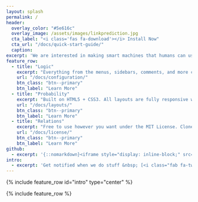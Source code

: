 ```yaml
---
layout: splash
permalink: /
header:
  overlay_color: "#5e616c"
  overlay_image: /assets/images/linkprediction.jpg
  cta_label: "<i class='fas fa-download'></i> Install Now"
  cta_url: "/docs/quick-start-guide/"
  caption:
excerpt: 'We are interested in making smart machines that humans can use reliably in their everyday lives.<br /> <small><a href="https://github.com/boost-starai/BoostSRL/releases/tag/v1.0">Latest release v1.0</a></small><br /><br /> {::nomarkdown}<iframe style="display: inline-block;" src="https://ghbtns.com/github-btn.html?user=boost-starai&repo=BoostSRL&type=star&count=true&size=large" frameborder="0" scrolling="0" width="160px" height="30px"></iframe> <iframe style="display: inline-block;" src="https://ghbtns.com/github-btn.html?user=boost-starai&repo=BoostSRL&type=fork&count=true&size=large" frameborder="0" scrolling="0" width="158px" height="30px"></iframe>{:/nomarkdown}'
feature_row:
  - title: "Logic"
    excerpt: "Everything from the menus, sidebars, comments, and more can be configured or set with YAML Front Matter."
    url: "/docs/configuration/"
    btn_class: "btn--primary"
    btn_label: "Learn More"
  - title: "Probability"
    excerpt: "Built on HTML5 + CSS3. All layouts are fully responsive with helpers to augment your content."
    url: "/docs/layouts/"
    btn_class: "btn--primary"
    btn_label: "Learn More"
  - title: "Relations"
    excerpt: "Free to use however you want under the MIT License. Clone it, fork it, customize it, whatever!"
    url: "/docs/license/"
    btn_class: "btn--primary"
    btn_label: "Learn More"
github:
  - excerpt: '{::nomarkdown}<iframe style="display: inline-block;" src="https://ghbtns.com/github-btn.html?user=mmistakes&repo=minimal-mistakes&type=star&count=true&size=large" frameborder="0" scrolling="0" width="160px" height="30px"></iframe> <iframe style="display: inline-block;" src="https://ghbtns.com/github-btn.html?user=mmistakes&repo=minimal-mistakes&type=fork&count=true&size=large" frameborder="0" scrolling="0" width="158px" height="30px"></iframe>{:/nomarkdown}'
intro:
  - excerpt: 'Get notified when we do stuff &nbsp; [<i class="fab fa-twitter"></i> @alexanderlhayes](https://twitter.com/alexanderlhayes){: .btn .btn--twitter}'
---
```


{% include feature_row id="intro" type="center" %}

{% include feature_row %}
